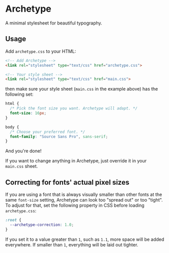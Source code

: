 # Archetype

A minimal stylesheet for beautiful typography.

## Usage

Add `archetype.css` to your HTML:

```html
<!-- Add Archetype -->
<link rel="stylesheet" type="text/css" href="archetype.css">

<!-- Your style sheet -->
<link rel="stylesheet" type="text/css" href="main.css">
```

then make sure your style sheet (`main.css` in the example above) has the
following set:

```css
html {
  /* Pick the font size you want. Archetype will adapt. */
  font-size: 16px;
}

body {
  /* Choose your preferred font. */
  font-family: "Source Sans Pro", sans-serif;
}
```

And you're done!

If you want to change anything in Archetype, just override it in your
`main.css` sheet.


## Correcting for fonts' actual pixel sizes

If you are using a font that is always visually smaller than other fonts at the
same `font-size` setting, Archetype can look too "spread out" or too "tight". To
adjust for that, set the following property in CSS before loading
`archetype.css`:

```css
:root {
  --archetype-correction: 1.0;
}
```

If you set it to a value greater than `1`, such as `1.1`, more space will be
added everywhere. If smaller than `1`, everything will be laid out tighter.

